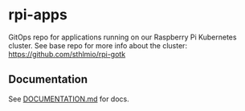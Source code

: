 # rpi-apps

GitOps repo for applications running on our Raspberry Pi Kubernetes cluster.
See base repo for more info about the cluster: https://github.com/sthlmio/rpi-gotk

## Documentation

See [DOCUMENTATION.md](./DOCUMENTATION.md) for docs.
